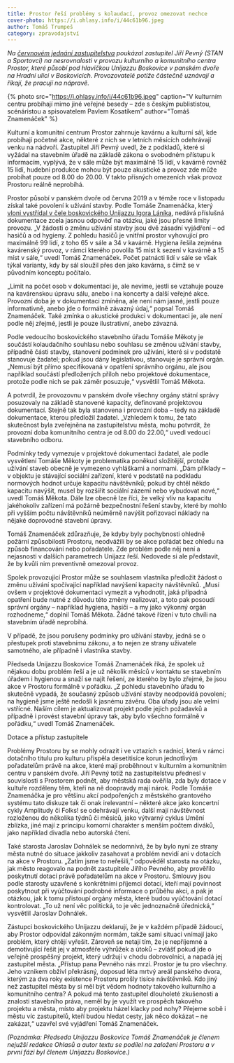 ```yaml
---
title: Prostor řeší problémy s kolaudací, provoz omezovat nechce
cover-photo: https://i.ohlasy.info/i/44c61b96.jpeg
author: Tomáš Trumpeš
category: zpravodajství
---
```


*Na [červnovém jednání zastupitelstva](https://ohlasy.info/clanky/2021/06/zastupitelstvo.html) poukázal zastupitel Jiří Pevný (STAN a Sportovci) na nesrovnalosti v provozu kulturního a komunitního centra Prostor, které působí pod hlavičkou Unijazzu Boskovice v panském dvoře na Hradní ulici v Boskovicích. Provozovatelé potíže částečně uznávají a říkají, že pracují na nápravě.*

{% photo src="https://i.ohlasy.info/i/44c61b96.jpeg" caption="V kulturním centru probíhají mimo jiné veřejné besedy – zde s českým publististou, scénáristou a spisovatelem Pavlem Kosatíkem" author="Tomáš Znamenáček" %}

Kulturní a komunitní centrum Prostor zahrnuje kavárnu a kulturní sál, kde probíhají početné akce, některé z nich se v letních měsících odehrávají venku na nádvoří. Zastupitel Jiří Pevný uvedl, že z podkladů, které si vyžádal na stavebním úřadě na základě zákona o svobodném přístupu k informacím, vyplývá, že v sále může být maximálně 15 lidí, v kavárně rovněž 15 lidí, hudební produkce mohou být pouze akustické a provoz zde může probíhat pouze od 8.00 do 20.00. V takto přísných omezeních však provoz Prostoru reálně neprobíhá.

Prostor působí v panském dvoře od června 2019 a v témže roce v listopadu získal také povolení k užívání stavby. Podle Tomáše Znamenáčka, který [vloni vystřídal v čele boskovického Unijazzu Igora Láníka](https://ohlasy.info/clanky/2020/10/rozhovor-znamenacek.html), nedává příslušná dokumentace zcela jasnou odpověď na otázku, jaké jsou přesné limity provozu. „V žádosti o změnu užívání stavby jsou dvě zásadní vyjádření – od hasičů a od hygieny. Z pohledu hasičů je vnitřní prostor vyhovující pro maximálně 99 lidí, z toho 65 v sále a 34 v kavárně. Hygiena řešila zejména kavárenský provoz, v rámci kterého povolila 15 míst k sezení v kavárně a 15 míst v sále,“ uvedl Tomáš Znamenáček. Počet patnácti lidí v sále se však týkal varianty, kdy by sál sloužil přes den jako kavárna, s čímž se v původním konceptu počítalo.

„Limit na počet osob v dokumentaci je, ale nevíme, jestli se vztahuje pouze na kavárenskou úpravu sálu, anebo i na koncerty a další veřejné akce. Provozní doba je v dokumentaci zmíněna, ale není nám jasné, jestli pouze informativně, anebo jde o formálně závazný údaj,“ popsal Tomáš Znamenáček. Také zmínka o akustické produkci v dokumentaci je, ale není podle něj zřejmé, jestli je pouze ilustrativní, anebo závazná.

Podle vedoucího boskovického stavebního úřadu Tomáše Měkoty je součástí kolaudačního souhlasu nebo souhlasu se změnou užívání stavby, případně části stavby, stanovení podmínek pro užívání, které si v podstatě stanovuje žadatel; pokud jsou dány legislativou, stanovuje je správní orgán. „Nemusí být přímo specifikovaná v opatření správního orgánu, ale jsou například součástí předložených příloh nebo projektové dokumentace, protože podle nich se pak záměr posuzuje,“ vysvětlil Tomáš Měkota. 

A potvrdil, že provozovnu v panském dvoře všechny orgány státní správy posuzovaly na základě stanovené kapacity, definované projektovou dokumentací. Stejně tak byla stanovena i provozní doba – tedy na základě dokumentace, kterou předložil žadatel. „Vzhledem k tomu, že tato skutečnost byla zveřejněna na zastupitelstvu města, mohu potvrdit, že provozní doba komunitního centra je od 8.00 do 22.00,“ uvedl vedoucí stavebního odboru.

Podmínky tedy vymezuje v projektové dokumentaci žadatel, ale podle vysvětlení Tomáše Měkoty je problematika poněkud složitější, protože užívání staveb obecně je vymezeno vyhláškami a normami. „Dám příklady – v objektu je stávající sociální zařízení, které v podstatě na podkladu normových hodnot určuje kapacitu návštěvníků; pokud by chtěl někdo kapacitu navýšit, musel by rozšířit sociální zázemí nebo vybudovat nové,“ uvedl Tomáš Měkota. Dále lze obecně lze říci, že velký vliv na kapacitu jakéhokoliv zařízení má požárně bezpečnostní řešení stavby, které by mohlo při vyšším počtu návštěvníků neúměrně navýšit pořizovací náklady na nějaké doprovodné stavební úpravy.

Tomáš Znamenáček zdůrazňuje, že kdyby byly pochybnosti ohledně požární způsobilosti Prostoru, neodvážili by se akce pořádat bez ohledu na způsob financování nebo pořadatele. Zde problém podle něj není a nejasnosti v dalších parametrech Unijazz řeší. Nedovede si ale představit, že by kvůli nim preventivně omezoval provoz. 

Spolek provozující Prostor může se souhlasem vlastníka předložit žádost o změnu užívání spočívající například navýšení kapacity návštěvníků. „Musí ovšem v projektové dokumentaci vymezit a vyhodnotit, jaká případná opatření bude nutné z důvodu této změny realizovat, a toto pak posoudí správní orgány – například hygiena, hasiči – a my jako výkonný orgán rozhodneme,“ doplnil Tomáš Měkota. Žádné takové řízení v tuto chvíli na stavebním úřadě neprobíhá.

V případě, že jsou porušeny podmínky pro užívání stavby, jedná se o přestupek proti stavebnímu zákonu, a to nejen ze strany uživatele samotného, ale případně i vlastníka stavby.

Předseda Unijazzu Boskovice Tomáš Znamenáček říká, že spolek už nějakou dobu problém řeší a je už několik měsíců v kontaktu se stavebním úřadem i hygienou a snaží se najít řešení, ze kterého by bylo zřejmé, že jsou akce v Prostoru formálně v pořádku. „Z pohledu stavebního úřadu to skutečně vypadá, že současný způsob užívání stavby neodpovídá povolení; na hygieně jsme ještě nedošli k jasnému závěru. Oba úřady jsou ale velmi vstřícné. Naším cílem je aktualizovat projekt podle jejich požadavků a případně i provést stavební úpravy tak, aby bylo všechno formálně v pořádku,“ uvedl Tomáš Znamenáček.

Dotace a přístup zastupitele

Problémy Prostoru by se mohly odrazit i ve vztazích s radnicí, která v rámci dotačního titulu pro kulturu přispěla desetitisíce korun jednotlivým pořadatelům právě na akce, které mají proběhnout v kulturním a komunitním centru v panském dvoře. Jiří Pevný totiž na zastupitelstvu přednesl v souvislosti s Prostorem podnět, aby městská rada ověřila, zda byly dotace v kultuře rozděleny těm, kteří na ně doopravdy mají nárok. Podle Tomáše Znamenáčka je pro většinu akcí podpořených z městského grantového systému tato diskuze tak či onak irelevantní – některé akce jako koncertní cykly Amplitudy či Folks! se odehrávají venku, další mají návštěvnost rozloženou do několika týdnů či měsíců, jako výtvarný cyklus Umění zblízka, jiné mají z principu komorní charakter s menším počtem diváků, jako například divadla nebo autorská čtení.

Také starosta Jaroslav Dohnálek se nedomnívá, že by bylo nyní ze strany města nutné do situace jakkoliv zasahovat a problém nevidí ani v dotacích na akce v Prostoru. „Zatím jsme to neřešili,“ odpověděl starosta na otázku, jak město reagovalo na podnět zastupitele Jiřího Pevného, aby prověřilo poskytnutí dotací právě pořadatelům na akce v Prostoru. Smlouvy jsou podle starosty uzavřené s konkrétními příjemci dotací, kteří mají povinnost poskytnout při vyúčtování podrobné informace o průběhu akcí, a pak je otázkou, jak k tomu přistoupí orgány města, které budou vyúčtování dotací kontrolovat. „To už není věc politická, to je věc jednoznačně úřednická,“ vysvětlil Jaroslav Dohnálek.

Zástupci boskovického Unijazzu deklarují, že je v každém případě žádoucí, aby Prostor odpovídal zákonným normám, takže sami situaci vnímají jako problém, který chtějí vyřešit. Zároveň se netají tím, že je nepříjemné a demotivující řešit jej v atmosféře výhrůžek a útoků – zvlášť pokud jde o veřejně prospěšný projekt, který udržují v chodu dobrovolníci, a napadá jej zastupitel města. „Přístup pana Pevného nás mrzí. Prostor je tu pro všechny. Jeho vznikem obživl překrásný, doposud léta mrtvý areál panského dvora, kterým za dva roky existence Prostoru prošly tisíce návštěvníků. Kdo jiný než zastupitel města by si měl být vědom hodnoty takového kulturního a komunitního centra? A pokud má tento zastupitel dlouholeté zkušenosti a znalosti stavebního práva, neměl by je využít ve prospěch takového projektu a města, místo aby projektu házel klacky pod nohy? Přejeme sobě i městu víc zastupitelů, kteří budou hledat cesty, jak něco dokázat – ne zakázat,“ uzavřel své vyjádření Tomáš Znamenáček.

*(Poznámka: Předseda Unijazzu Boskovice Tomáš Znamenáček je členem nejužší redakce Ohlasů a autor textu se podílel na založení Prostoru a v první fázi byl členem Unijazzu Boskovice.)*
